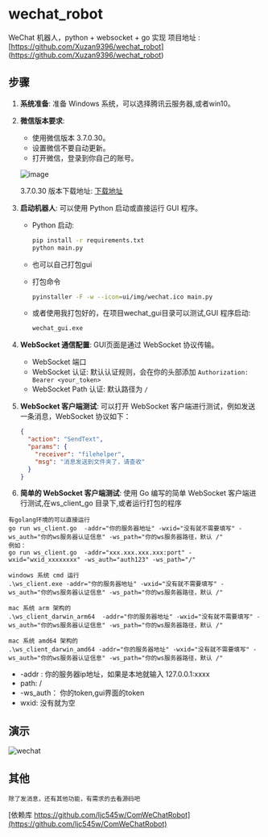 # wechat_robot
WeChat 机器人，python + websocket + go 实现
项目地址 : [https://github.com/Xuzan9396/wechat_robot] (https://github.com/Xuzan9396/wechat_robot)
## 步骤

1. **系统准备**: 准备 Windows 系统，可以选择腾讯云服务器,或者win10。

2. **微信版本要求**:
    - 使用微信版本 3.7.0.30。
    - 设置微信不要自动更新。
    - 打开微信，登录到你自己的账号。

   ![image](https://github.com/Xuzan9396/wechat_robot/assets/24741439/2f88944a-9f8e-4178-a299-83aa716aa592)
   
   3.7.0.30 版本下载地址: [下载地址](https://pan.baidu.com/s/1Fln_5ZlotxtI4a5EyhWEdQ?pwd=7gbe)

3. **启动机器人**: 可以使用 Python 启动或直接运行 GUI 程序。
    - Python 启动:
      ```bash
      pip install -r requirements.txt 
      python main.py
      ```
   - 也可以自己打包gui
   - 打包命令
     ```bash
     pyinstaller -F -w --icon=ui/img/wechat.ico main.py
     ```
     
   
    - 或者使用我打包好的，在项目wechat_gui目录可以测试,GUI 程序启动:
      ```bash
      wechat_gui.exe
      ```
   

4. **WebSocket 通信配置**: GUI页面是通过 WebSocket 协议传输。
    - WebSocket 端口
    - WebSocket 认证: 默认认证规则，会在你的头部添加 `Authorization: Bearer <your_token>`
    - WebSocket Path 认证: 默认路径为 `/`

5. **WebSocket 客户端测试**: 可以打开 WebSocket 客户端进行测试，例如发送一条消息，WebSocket 协议如下：
   ```json
   { 
     "action": "SendText",
     "params": {
       "receiver": "filehelper",
       "msg": "消息发送到文件夹了，请查收"
     }
   }

6. **简单的 WebSocket 客户端测试**: 使用 Go 编写的简单 WebSocket 客户端进行测试,在ws_client_go 目录下,或者运行打包的程序
```
有golang环境的可以直接运行
go run ws_client.go  -addr="你的服务器地址" -wxid="没有就不需要填写" -ws_auth="你的ws服务器认证信息" -ws_path="你的ws服务器路径，默认 /"
例如：
go run ws_client.go  -addr="xxx.xxx.xxx.xxx:port" -wxid="wxid_xxxxxxxx" -ws_auth="auth123" -ws_path="/"

windows 系统 cmd 运行
.\ws_client.exe -addr="你的服务器地址" -wxid="没有就不需要填写" -ws_auth="你的ws服务器认证信息" -ws_path="你的ws服务器路径，默认 /"

mac 系统 arm 架构的
.\ws_client_darwin_arm64  -addr="你的服务器地址" -wxid="没有就不需要填写" -ws_auth="你的ws服务器认证信息" -ws_path="你的ws服务器路径，默认 /"

mac 系统 amd64 架构的
.\ws_client_darwin_amd64 -addr="你的服务器地址" -wxid="没有就不需要填写" -ws_auth="你的ws服务器认证信息" -ws_path="你的ws服务器路径，默认 /"
```  
- -addr : 你的服务器ip地址，如果是本地就输入 127.0.0.1:xxxx
- path: /
- -ws_auth： 你的token,gui界面的token
- wxid: 没有就为空


## 演示
![wechat](https://github.com/Xuzan9396/wechat_robot/assets/24741439/f57b43ad-c116-44b5-9658-e34898152cdd)


## 其他
 `除了发消息，还有其他功能，有需求的去看源码吧`

[依赖库 https://github.com/ljc545w/ComWeChatRobot](https://github.com/ljc545w/ComWeChatRobot)